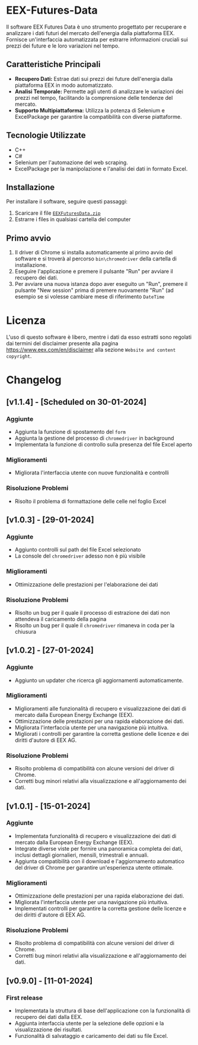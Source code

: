 # EEX-Futures-Data
Il software EEX Futures Data è uno strumento progettato per recuperare e analizzare i dati futuri del mercato dell'energia dalla piattaforma EEX. Fornisce un'interfaccia automatizzata per estrarre informazioni cruciali sui prezzi dei future e le loro variazioni nel tempo.

## Caratteristiche Principali
- **Recupero Dati:** Estrae dati sui prezzi dei future dell'energia dalla piattaforma EEX in modo automatizzato.
- **Analisi Temporale:** Permette agli utenti di analizzare le variazioni dei prezzi nel tempo, facilitando la comprensione delle tendenze del mercato.
- **Supporto Multipiattaforma:** Utilizza la potenza di Selenium e ExcelPackage per garantire la compatibilità con diverse piattaforme.

## Tecnologie Utilizzate
- C++
- C#
- Selenium per l'automazione del web scraping.
- ExcelPackage per la manipolazione e l'analisi dei dati in formato Excel.

## Installazione
Per installare il software, seguire questi passaggi:
1. Scaricare il file [`EEXFuturesData.zip`](https://github.com/JimmyWoah/EEX-Futures-Data/raw/UpdatesVersion/EEXFuturesData.zip)
2. Estrarre i files in qualsiasi cartella del computer

## Primo avvio
1. Il driver di Chrome si installa automaticamente al primo avvio del software e si troverà al percorso `bin\chromedriver` della cartella di installazione.
3. Eseguire l'applicazione e premere il pulsante "Run" per avviare il recupero dei dati.
4. Per avviare una nuova istanza dopo aver eseguito un "Run", premere il pulsante "New session" prima di premere nuovamente "Run" (ad esempio se si volesse cambiare mese di riferimento `DateTime`

# Licenza
L'uso di questo software è libero, mentre i dati da esso estratti sono regolati dai termini del disclaimer presente alla pagina https://www.eex.com/en/disclaimer alla sezione `Website and content copyright`.

# Changelog

## [v1.1.4] - [Scheduled on 30-01-2024]

### Aggiunte
- Aggiunta la funzione di spostamento del `form`
- Aggiunta la gestione del processo di `chromedriver` in background
- Implementata la funzione di controllo sulla presenza del file Excel aperto

### Miglioramenti
- Migliorata l'interfaccia utente con nuove funzionalità e controlli

### Risoluzione Problemi
- Risolto il problema di formattazione delle celle nel foglio Excel

## [v1.0.3] - [29-01-2024]

### Aggiunte
- Aggiunto controlli sul path del file Excel selezionato
- La console del `chromedriver` adesso non è più visibile

### Miglioramenti
- Ottimizzazione delle prestazioni per l'elaborazione dei dati

### Risoluzione Problemi
- Risolto un bug per il quale il processo di estrazione dei dati non attendeva il caricamento della pagina
- Risolto un bug per il quale il `chromedriver` rimaneva in coda per la chiusura

## [v1.0.2] - [27-01-2024]

### Aggiunte
- Aggiunto un updater che ricerca gli aggiornamenti automaticamente.

### Miglioramenti
- Miglioramenti alle funzionalità di recupero e visualizzazione dei dati di mercato dalla European Energy Exchange (EEX).
- Ottimizzazione delle prestazioni per una rapida elaborazione dei dati.
- Migliorata l'interfaccia utente per una navigazione più intuitiva.
- Migliorati i controlli per garantire la corretta gestione delle licenze e dei diritti d'autore di EEX AG.

### Risoluzione Problemi
- Risolto problema di compatibilità con alcune versioni del driver di Chrome.
- Corretti bug minori relativi alla visualizzazione e all'aggiornamento dei dati.

## [v1.0.1] - [15-01-2024]

### Aggiunte
- Implementata funzionalità di recupero e visualizzazione dei dati di mercato dalla European Energy Exchange (EEX).
- Integrate diverse viste per fornire una panoramica completa dei dati, inclusi dettagli giornalieri, mensili, trimestrali e annuali.
- Aggiunta compatibilità con il download e l'aggiornamento automatico del driver di Chrome per garantire un'esperienza utente ottimale.

### Miglioramenti
- Ottimizzazione delle prestazioni per una rapida elaborazione dei dati.
- Migliorata l'interfaccia utente per una navigazione più intuitiva.
- Implementati controlli per garantire la corretta gestione delle licenze e dei diritti d'autore di EEX AG.

### Risoluzione Problemi
- Risolto problema di compatibilità con alcune versioni del driver di Chrome.
- Corretti bug minori relativi alla visualizzazione e all'aggiornamento dei dati.

## [v0.9.0] - [11-01-2024]

### First release
- Implementata la struttura di base dell'applicazione con la funzionalità di recupero dei dati dalla EEX.
- Aggiunta interfaccia utente per la selezione delle opzioni e la visualizzazione dei risultati.
- Funzionalità di salvataggio e caricamento dei dati su file Excel.




